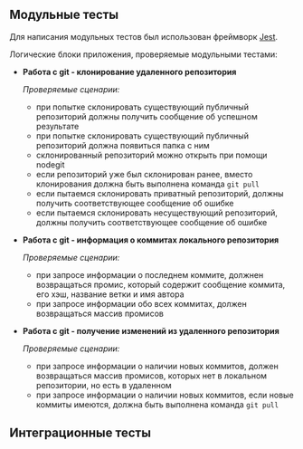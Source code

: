 ## Модульные тесты

Для написания модульных тестов был использован фреймворк [Jest](https://jestjs.io/).

Логические блоки приложения, проверяемые модульными тестами:

- **Работа с git - клонирование удаленного репозитория**

  *Проверяемые сценарии:*
  - при попытке склонировать существующий публичный репозиторий должны получить сообщение об успешном результате
  - при попытке склонировать существующий публичный репозиторий должна появиться папка с ним
  - склонированный репозиторий можно открыть при помощи nodegit
  - eсли репозиторий уже был склонирован ранее, вместо клонирования должна быть выполнена команда `git pull`
  - если пытаемся склонировать приватный репозиторий, должны получить соответствующее сообщение об ошибке
  - если пытаемся склонировать несуществующий репозиторий, должны получить соответствующее сообщение об ошибке

- **Работа с git - информация о коммитах локального репозитория**

  *Проверяемые сценарии:*
  - при запросе информации о последнем коммите, должнен возвращаться промис, который содержит сообщение коммита, его хэш, название ветки и имя автора
  - при запросе информации обо всех коммитах, должен возвращаться массив промисов

- **Работа с git - получение изменений из удаленного репозитория**

  *Проверяемые сценарии:*
  - при запросе информации о наличии новых коммитов, должен возвращаться массив промисов, которых нет в локальном репозитории, но есть в удаленном
  - при запросе информации о наличии новых коммитов, если новые коммиты имеются, должна быть выполнена команда `git pull`


## Интеграционные тесты